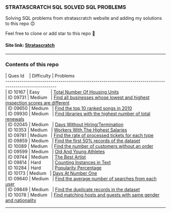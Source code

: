 ### STRATASCRATCH SQL SOLVED SQL PROBLEMS

Solving SQL problems from stratascratch website and adding my solutions to this repo 😊

Feel free to clone or add star to this repo  🌱



#### Site link: [Stratascratch](https://platform.stratascratch.com/coding)  

---


### Contents of this repo



| Ques Id&nbsp;&nbsp;&nbsp;&nbsp;| Difficulty | Problems <br />
-------------------------------------------------------------------------------------------------------<br />
| ID 10167 | Easy&nbsp;&nbsp;&nbsp;&nbsp;&nbsp;&nbsp;&nbsp;&nbsp; | [Total Number Of Housing Units](./Easy/Total%20Number%20Of%20Housing%20Units.sql)<br />
| ID 09731 | Medium&nbsp;&nbsp; | [Find all businesses whose lowest and highest inspection scores are different](./Medium/Find%20all%20businesses%20whose%20lowest%20and%20highest%20inspection%20scores%20are%20different.sql)<br />
| ID 09650 | Medium&nbsp;&nbsp; | [Find the top 10 ranked songs in 2010](./Medium/Find%20the%20top%2010%20ranked%20songs%20in%202010.sql)<br />
| ID 09930 | Medium&nbsp;&nbsp; | [Find libraries with the highest number of total renewals](./Medium/Find%20libraries%20with%20the%20highest%20number%20of%20total%20renewals.sql)<br />
| ID 02045 | Medium&nbsp;&nbsp; | [Days Without Hiring/Termination](./Medium/Days%20Without%20Hiring%2C%20Termination.sql)<br />
| ID 10353 | Medium&nbsp;&nbsp; | [Workers With The Highest Salaries](./Medium/Workers%20With%20The%20Highest%20Salaries.sql)<br />
| ID 09781 | Medium&nbsp;&nbsp; | [Find the rate of processed tickets for each type](./Medium/Find%20the%20rate%20of%20processed%20tickets%20for%20each%20type.sql)<br />
| ID 09859 | Medium&nbsp;&nbsp; | [Find the first 50% records of the dataset](./Medium/Find%20the%20first%2050%25%20records%20of%20the%20dataset.sql)<br />
| ID 10089 | Medium&nbsp;&nbsp; | [Find the number of customers without an order](./Medium/Find%20the%20number%20of%20customers%20without%20an%20order.sql)<br />
| ID 09599 | Medium&nbsp;&nbsp; | [Old And Young Athletes](./Medium/Old%20And%20Young%20Athletes.sql)<br />
| ID 09744 | Medium&nbsp;&nbsp; | [The Best Artist](./Medium/The%20Best%20Artist.sql)<br />
| ID 09814 | Hard&nbsp;&nbsp;&nbsp;&nbsp;&nbsp;&nbsp;&nbsp;&nbsp; | [Counting Instances in Text](./Hard/Counting%20Instances%20in%20Text.sql)<br />
| ID 10284 | Hard&nbsp;&nbsp;&nbsp;&nbsp;&nbsp;&nbsp;&nbsp;&nbsp; | [Popularity Percentage](./Hard/Popularity%20Percentage.sql)<br />
| ID 10173 | Medium&nbsp;&nbsp; | [Days At Number One](./Medium/Days%20At%20Number%20One.sql)<br />
| ID 09640 | Medium&nbsp;&nbsp; | [Find the average number of searches from each user](./Medium/Find%20the%20average%20number%20of%20searches%20from%20each%20user.sql)<br />
| ID 09849 | Medium&nbsp;&nbsp; | [Find the duplicate records in the dataset](./Medium/Find%20the%20duplicate%20records%20in%20the%20dataset.sql)<br />
| ID 10078 | Medium&nbsp;&nbsp; | [Find matching hosts and guests with same gender and nationality](./Medium/Find%20matching%20hosts%20and%20guests%20in%20a%20way%20that%20they%20are%20both%20of%20the%20same%20gender%20and%20nationality.sql)<br />

---
